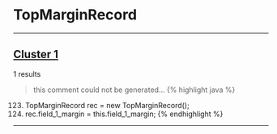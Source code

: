 # TopMarginRecord

***

## [Cluster 1](./1)
1 results
> this comment could not be generated...
{% highlight java %}
123. TopMarginRecord rec = new TopMarginRecord();
124. rec.field_1_margin = this.field_1_margin;
{% endhighlight %}

***

